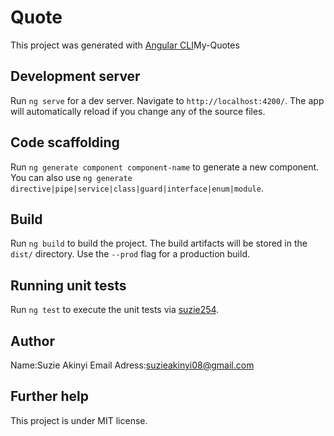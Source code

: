 # Quote

This project was generated with [Angular CLI](https://github.com/suzie254/)My-Quotes

## Development server

Run `ng serve` for a dev server. Navigate to `http://localhost:4200/`. The app will automatically reload if you change any of the source files.

## Code scaffolding

Run `ng generate component component-name` to generate a new component. You can also use `ng generate directive|pipe|service|class|guard|interface|enum|module`.

## Build

Run `ng build` to build the project. The build artifacts will be stored in the `dist/` directory. Use the `--prod` flag for a production build.

## Running unit tests

Run `ng test` to execute the unit tests via [suzie254](https://karma-runner.github.io).

## Author

Name:Suzie Akinyi
Email Adress:suzieakinyi08@gmail.com

## Further help

This project is under MIT license.
